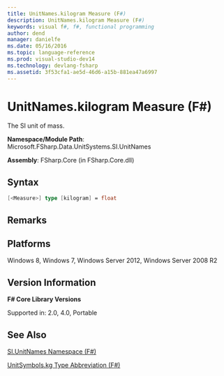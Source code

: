 ```yaml
---
title: UnitNames.kilogram Measure (F#)
description: UnitNames.kilogram Measure (F#)
keywords: visual f#, f#, functional programming
author: dend
manager: danielfe
ms.date: 05/16/2016
ms.topic: language-reference
ms.prod: visual-studio-dev14
ms.technology: devlang-fsharp
ms.assetid: 3f53cfa1-ae5d-46d6-a15b-881ea47a6997 
---
```


# UnitNames.kilogram Measure (F#)

The SI unit of mass.

**Namespace/Module Path**: Microsoft.FSharp.Data.UnitSystems.SI.UnitNames

**Assembly**: FSharp.Core (in FSharp.Core.dll)


## Syntax

```fsharp
[<Measure>] type [kilogram] = float
```

## Remarks

## Platforms
Windows 8, Windows 7, Windows Server 2012, Windows Server 2008 R2


## Version Information
**F# Core Library Versions**

Supported in: 2.0, 4.0, Portable




## See Also
[SI.UnitNames Namespace &#40;F&#35;&#41;](SI.UnitNames-Namespace-%5BFSharp%5D.md)

[UnitSymbols.kg Type Abbreviation (F#)](https://msdn.microsoft.com/library/954c017d-f4c6-4bb2-997d-0ef1d6c8405d)


